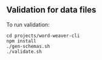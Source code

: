 ## Validation for data files

To run validation:

```
cd projects/word-weaver-cli
npm install
./gen-schemas.sh
./validate.sh
```

